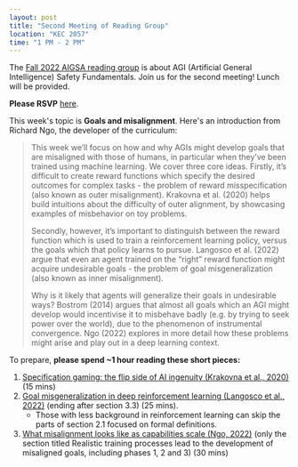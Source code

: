 ```yaml
---
layout: post
title: "Second Meeting of Reading Group"
location: "KEC 2057"
time: "1 PM - 2 PM"
---
```


The [Fall 2022 AIGSA reading group](https:///www.aigsa.club/agisf) is about AGI (Artificial General Intelligence) Safety Fundamentals. Join us for the second meeting! Lunch will be provided.

**Please RSVP** [here](https://forms.gle/kyg8GK6DwvuoQ79Q9).

This week's topic is **Goals and misalignment**. Here's an introduction from Richard Ngo, the developer of the curriculum:

> This week we’ll focus on how and why AGIs might develop goals that are misaligned with those of humans, in particular when they’ve been trained using machine learning. We cover three core ideas. Firstly, it’s difficult to create reward functions which specify the desired outcomes for complex tasks - the problem of reward misspecification (also known as outer misalignment). Krakovna et al. (2020) helps build intuitions about the difficulty of outer alignment, by showcasing examples of misbehavior on toy problems.
>
> Secondly, however, it’s important to distinguish between the reward function which is used to train a reinforcement learning policy, versus the goals which that policy learns to pursue. Langosco et al. (2022) argue that even an agent trained on the “right” reward function might acquire undesirable goals - the problem of goal misgeneralization (also known as inner misalignment).
>
> Why is it likely that agents will generalize their goals in undesirable ways? Bostrom (2014) argues that almost all goals which an AGI might develop would incentivise it to misbehave badly (e.g. by trying to seek power over the world), due to the phenomenon of instrumental convergence. Ngo (2022) explores in more detail how these problems might arise and play out in a deep learning context.

To prepare, **please spend ~1 hour reading these short pieces:**

1.  [Specification gaming: the flip side of AI ingenuity (Krakovna et al., 2020)](https://www.deepmind.com/blog/specification-gaming-the-flip-side-of-ai-ingenuity) (15 mins)
2.  [Goal misgeneralization in deep reinforcement learning (Langosco et al., 2022)](https://arxiv.org/abs/2105.14111) (ending after section 3.3) (25 mins).  
	- Those with less background in reinforcement learning can skip the parts of section 2.1 focused on formal definitions.
3.  [What misalignment looks like as capabilities scale (Ngo, 2022)](https://www.alignmentforum.org/posts/KbyRPCAsWv5GtfrbG/what-misalignment-looks-like-as-capabilities-scale#Realistic_training_processes_lead_to_the_development_of_misaligned_goals) (only the section titled Realistic training processes lead to the development of misaligned goals, including phases 1, 2 and 3) (30 mins)
